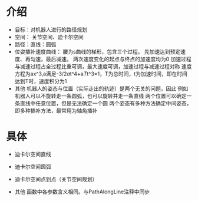 # 介绍
- 目标：对机器人进行的路径规划 
- 空间： 关节空间、迪卡尔空间 
- 路径：直线：圆弧 
- 位姿插补速度曲线：
腰为s曲线的梯形，包含三个过程。
先加速达到预定速度、再匀速，最后减速。
两次速度变化的起点与终点的加速度均为0
加速过程与减速过程占全过程比重可调，最大速度可调，加速过程与减速过程对称
速度方程为ax^3,a满足-3/2*a*t^4+a*T*t^3=1，T为总时间，t为加速时间，即在时间达到T时，速度积分为1
- 其他
机器人的姿态与位置（实际走出的轨迹）是两个无关的问题，因此
例如机器人可以不旋转走一条圆弧，也可以旋转并走一条直线
两个位置可以确定一条直线中任意位置，但是无法确定一个圆
两个姿态有多种方法确定中间姿态，即多种插补方法，最常用为轴角插补

# 具体
- 迪卡尔空间直线

- 迪卡尔空间圆弧

- 迪卡尔空间点到点（关节空间规划）

- 其他
函数中各参数含义相同。与PathAlongLine注释中同步